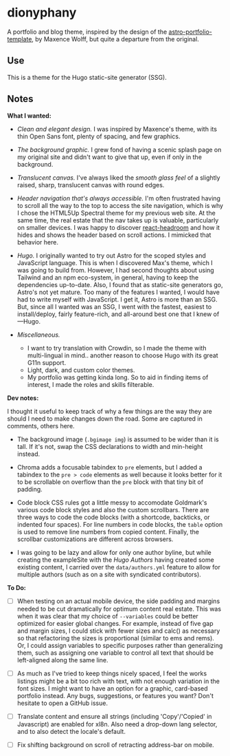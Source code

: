 # dionyphany

A portfolio and blog theme, inspired by the design of the
[astro-portfolio-template](https://astro.build/themes/details/maewolff-portfolio-template/),
by Maxence Wolff, but quite a departure from the original.


## Use

This is a theme for the Hugo static-site generator (SSG).


## Notes

**What I wanted:**

- _Clean and elegant design._
  I was inspired by Maxence's theme,
  with its thin Open Sans font, plenty of spacing, and few graphics.

- _The background graphic._
  I grew fond of having a scenic splash page on my original site
  and didn't want to give that up, even if only in the background.

- _Translucent canvas._
  I've always liked the _smooth glass feel_ of a slightly raised,
  sharp, translucent canvas with round edges.

- _Header navigation that's always accessible._
  I'm often frustrated having to scroll all the way to the top to access the site navigation,
  which is why I chose the HTML5Up Spectral theme for my previous web site.
  At the same time, the real estate that the nav takes up is valuable,
  particularly on smaller devices.
  I was happy to discover [react-headroom](https://kyleamathews.github.io/react-headroom/)
  and how it hides and shows the header based on scroll actions.
  I mimicked that behavior here.

- _Hugo._
  I originally wanted to try out Astro for the scoped styles and JavaScript language.
  This is when I discovered Max's theme, which I was going to build from.
  However, I had second thoughts about using Tailwind and an npm eco-system,
  in general, having to keep the dependencies up-to-date.
  Also, I found that as static-site generators go, Astro's not yet mature.
  Too many of the features I wanted, I would have had to write myself with JavaScript.
  I get it, Astro is more than an SSG. But, since all I wanted was an SSG,
  I went with the fastest, easiest to install/deploy, fairly feature-rich, and all-around
  best one that I knew of&mdash;Hugo.

- _Miscellaneous._
  - I want to try translation with Crowdin, so I made the theme with multi-lingual in mind..
  another reason to choose Hugo with its great G11n support.
  - Light, dark, and custom color themes.
  - My portfolio was getting kinda long. So to aid in finding items of interest,
  I made the roles and skills filterable.

**Dev notes:**

I thought it useful to keep track of why a few things are the way they are
should I need to make changes down the road.
Some are captured in comments, others here.

- The background image (`.bgimage img`) is assumed to be wider than it is tall.
  If it's not, swap the CSS declarations to width and min-height instead.

- Chroma adds a focusable tabindex to `pre` elements, but I added a tabindex to the `pre > code`
  elements as well because it looks better for it to be scrollable on overflow than the `pre` block
  with that tiny bit of padding.

- Code block CSS rules got a little messy to accomodate Goldmark's various code block styles
  and also the custom scrollbars.
  There are three ways to code the code blocks (with a shortcode, backticks, or indented four spaces).
  For line numbers in code blocks, the `table` option is used to remove line numbers from copied content.
  Finally, the scrollbar customizations are different across browsers.
  
- I was going to be lazy and allow for only one author byline, but while creating the exampleSite with
  the _Hugo Authors_ having created some existing content, I carried over the `data/authors.yml` feature to
  allow for multiple authors (such as on a site with syndicated contributors).

**To Do:**

- [ ] When testing on an actual mobile device, the side padding and margins
  needed to be cut dramatically for optimum content real estate.
  This was when it was clear that my choice of `--variables` could be better
  optimized for easier global changes. For example, instead of five gap and
  margin sizes, I could stick with fewer sizes and calc() as necessary so that
  refactoring the sizes is proportional (similar to ems and rems). Or, I could
  assign variables to specific purposes rather than generalizing them, such as
  assigning one variable to control all text that should be left-aligned along
  the same line.

- [ ] As much as I've tried to keep things nicely spaced,
  I feel the works listings might be a bit too rich with text, with not enough
  variation in the font sizes.
  I might want to have an option for a graphic, card-based portfolio instead.
  Any bugs, suggestions, or features you want? Don't hesitate to open a GitHub issue.

- [ ] Translate content and ensure all strings
  (including 'Copy'/'Copied' in Javascript) are enabled for xl8n.
  Also need a drop-down lang selector, and to also detect the locale's default.

- [ ] Fix shifting background on scroll of retracting address-bar on mobile.